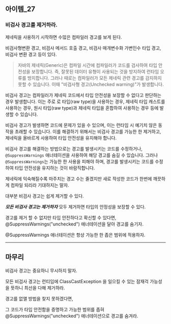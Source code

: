## 아이템_27

### 비검사 경고를 제거하라.


제네릭을 사용하기 시작하면 수많은 컴파일러 경고를 보게 된다.

비검사형변환 경고, 비검사 메서드 호출 경고, 비검사 매개변수화 가변인수 타입 경고, 비검사 변환 경고 등이 있다.


>자바의 제네릭(Generic)은 컴파일 시간에 컴파일러가 코드를 검사하여 타입 안전성을 보장합니다. 
> 즉, 잘못된 데이터 유형이 사용되는 것을 방지하여 런타임 오류를 방지합니다. 
> 그러나 때로는 컴파일러가 모든 제네릭 관련 경고를 감지하지 못할 수 있습니다.
> 이때 "비검사형 경고(Unchecked warning)"가 발생합니다.

비검사 경고는 컴파일러가 제네릭 코드에서 타입 안전성을 보장할 수 없다고 판단하는 경우 발생합니다. 이는 주로 로 타입(raw type)을 사용하는 경우, 제네릭 타입 캐스트를 사용하는 경우, 원시 타입(raw type)과 제네릭 타입을 혼합하여 사용하는 경우 등에 발생할 수 있습니다.

비검사 경고가 발생하면 코드에 문제가 있을 수 있으며, 이는 런타임 시 예기치 않은 동작을 초래할 수 있습니다. 이를 해결하기 위해서는 비검사 경고를 가능한 한 제거하고, 제네릭을 올바르게 사용하여 타입 안전성을 유지해야 합니다.

비검사 경고를 해결하는 방법으로는 경고를 발생시키는 코드를 수정하거나, `@SuppressWarnings` 애너테이션을 사용하여 해당 경고를 숨길 수 있습니다. 그러나 `@SuppressWarnings`는 가능한 한 사용을 피해야 하며, 경고를 발생시키는 코드를 수정하여 타입 안전성을 유지하는 것이 바람직합니다.

제네릭에 익숙해질수록 마주치는 경고 수는 줄겠지만 새로 작성한 코드가 한번에 깨끗하게 컴파일 되리라 기대하지는 말자.

대부분 비검사 경고는 쉽게 제거할 수 있다.

***모든 비검사 경고는 제거하자*** 모두 제거하면 타입의 안정성을 보장할 수 있다.

경고를 제거 할 수 없지만 타입 안전하다고 확신할 수 있다면, @SuppressWarnings("unchecked") 애너테이션을 달아 경고를 숨기자.

@SuppressWarnings 애너테이션은 항상 가능한 한 좁은 범위에 적용하자.



---

## 마무리

비검사 경고는 중요하니 무시하지 말자.

모든 비검사 경고는 런티임에 ClassCastException 을 일으킬 수 있는 잠재걱 가능성을 뜻하니 최선을 다해 제거하라.

경고를 없앨 방법을 찾지 못하겠다면,

그 코드가 타입 안전함을 증명하고 가능한 범위를 좁혀 @SuppressWarnings("unchecked") 애너테이션으로 경고를 숨겨라.

